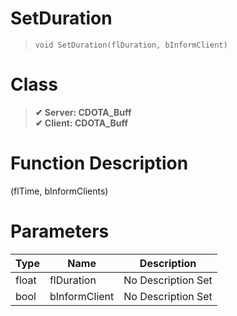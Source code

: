 # SetDuration
> `void SetDuration(flDuration, bInformClient)`
# Class
> __✔ Server: CDOTA_Buff__  
> __✔ Client: CDOTA_Buff__  
# Function Description
(flTime, bInformClients)
# Parameters
Type|Name|Description
--|--|--
float|flDuration|No Description Set
bool|bInformClient|No Description Set
